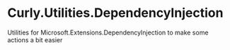 # Curly.Utilities.DependencyInjection
Utilities for Microsoft.Extensions.DependencyInjection to make some actions a bit easier
